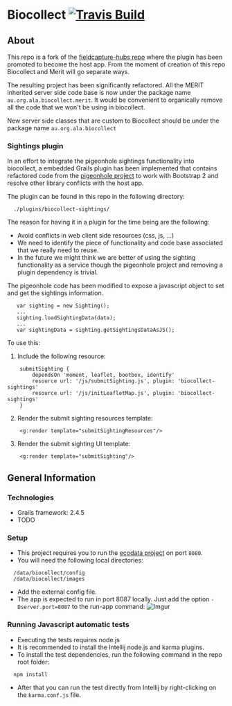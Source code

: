 Biocollect [![Travis Build](https://travis-ci.org/AtlasOfLivingAustralia/biocollect.svg?branch=master)](https://travis-ci.org/AtlasOfLivingAustralia/biocollect)
==========

## About
This repo is a fork of the [fieldcapture-hubs repo](https://github.com/AtlasOfLivingAustralia/fieldcapture-hubs) where the plugin has been promoted to become the host app. From the moment of creation of this repo Biocollect and Merit will go separate ways.

The resulting project has been significantly refactored. All the MERIT inherited server side code base is now under the package name `au.org.ala.biocollect.merit`. It would be convenient to organically remove all the code that we won't be using in biocollect.

New server side classes that are custom to Biocollect should be under the package name `au.org.ala.biocollect`

### Sightings plugin
In an effort to integrate the pigeonhole sightings functionality into biocollect, a embedded Grails plugin has been implemented that contains refactored code from the [pigeonhole project](https://github.com/AtlasOfLivingAustralia/pigeonhole) to work with Bootstrap 2 and resolve other library conflicts with the host app.

The plugin can be found in this repo in the following directory:
```
  ./plugins/biocollect-sightings/
```

The reason for having it in a plugin for the time being are the following:
* Avoid conflicts in web client side resources (css, js, ...)
* We need to identify the piece of functionality and code base associated that we really need to reuse.
* In the future we might think we are better of using the sighting functionality as a service though the pigeonhole project and removing a plugin dependency is trivial.

The pigeonhole code has been modified to expose a javascript object to set and get the sightings information.

```
   var sighting = new Sighting();
   ...
   sighting.loadSightingData(data);
   ...
   var sightingData = sighting.getSightingsDataAsJS();
```

To use this:

1) Include the following resource:

```
    submitSighting {
        dependsOn 'moment, leaflet, bootbox, identify'
        resource url: '/js/submitSighting.js', plugin: 'biocollect-sightings'
        resource url: '/js/initLeafletMap.js', plugin: 'biocollect-sightings'
    }
```

2) Render the submit sighting resources template:

```
    <g:render template="submitSightingResources"/>
```

3) Render the submit sighting UI template:

```
    <g:render template="submitSighting"/>
```

## General Information

### Technologies
  * Grails framework: 2.4.5
  * TODO

### Setup
* This project requires you to run the [ecodata project](https://github.com/AtlasOfLivingAustralia/ecodata) on port `8080`.
* You will need the following local directories:
```
  /data/biocollect/config
  /data/biocollect/images
```
* Add the external config file.
* The app is expected to run in port 8087 locally. Just add the option `-Dserver.port=8087` to the run-app command:
![Imgur](http://i.imgur.com/syIKPgy.png)

### Running Javascript automatic tests
* Executing the tests requires node.js
* It is recommended to install the Intellij node.js and karma plugins.
* To install the test dependencies, run the following command in the repo root folder:
```
  npm install
```
* After that you can run the test directly from Intellij by right-clicking on the `karma.conf.js` file.
